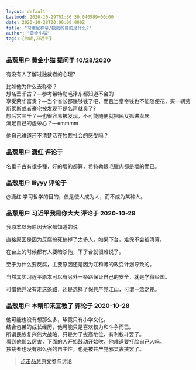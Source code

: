 ```yaml
---
layout: default
Lastmod: 2020-10-29T01:36:30.040589+00:00
date: 2020-10-28T00:00:00.000Z
title: "习维尼称帝/独裁的目的是什么?"
author: "黄金小猫"
tags: [独裁,习近平]
---
```



### 品葱用户 **黄金小猫** 提问于 10/28/2020
    
有没有人了解过独裁者的心理?  
  
比如他为什么去称帝？  
想名垂千古？—参考希特勒毛泽东都知道不会的  
享受荣华富贵？—当个省长都赚够钱了吧，而且当皇帝钱也不能随便花，买一辆劳斯莱斯或者豪宅被发现不是名声就臭了?  
想后宫三千？—也很容易被发现，不可能随便就把民女抓进龙床  
满足自己的虚荣心？—emmmm  
  
  
他自己难道还不清楚活在独裁社会的感受吗？
    
                

### 品葱用户 **潇红** 评论于 
        
名垂千古有很多種，好的壞的都算，希特勒跟毛臘肉都是壞的而已。
        
                

### 品葱用户 **lliyyy** 评论于 
        
@潇红:学习哲学的目的，仅是使人成为人，而不成为某种人。
        
                

### 品葱用户 **习近平我是你大大** 评论于 2020-10-29
        
我原本以为原因大家都知道的说  
  
直接原因是因为反腐搞死搞掉了太多人，如果下台，难保不会被清算。  
  
在台上的时候都有人要暗杀他，下了台就很难说了。  
  
至于为什么要反腐，主要原因还是因为江和薄的政变计划导致的。  
  
当然其实习近平原本可以有另外一条路保证自己的安全，就是学蒋经国。  
  
可惜他并没有走这条路，还是选择了保共产党江山，可谓一念之差。
        
                

### 品葱用户 **本精印来宣教了** 评论于 2020-10-28
        
他可能也没有想那么多，毕竟只有小学文化。  
结合包弟的成长经历，他可能只是喜欢权力和斗争而已。  
所谓民族复兴伟大战略，只是为了拔高地位、有利权斗罢了。  
看到他那么厉害，下面的人开始鼓动开始吹，他难道要打脸自己人吗。  
独裁者也没有那么强的自主性，也是被共产党邪灵裹挟罢了。
        
                





> [点击品葱原文参与讨论](https://pincong.rocks/question/32767)

